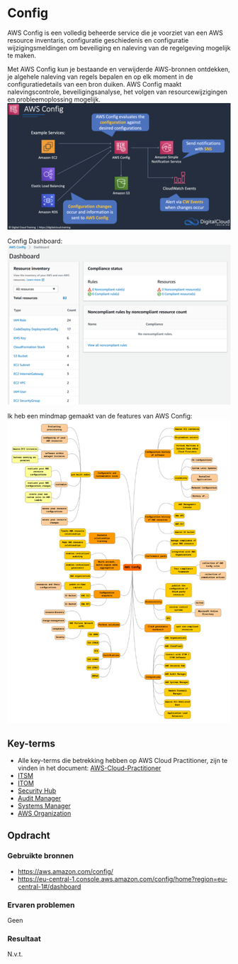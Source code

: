 # Config
AWS Config is een volledig beheerde service die je voorziet van een AWS resource inventaris, configuratie geschiedenis en configuratie wijzigingsmeldingen om beveiliging en naleving van de regelgeving mogelijk te maken.

Met AWS Config kun je bestaande en verwijderde AWS-bronnen ontdekken, je algehele naleving van regels bepalen en op elk moment in de configuratiedetails van een bron duiken. AWS Config maakt nalevingscontrole, beveiligingsanalyse, het volgen van resourcewijzigingen en probleemoplossing mogelijk.  
![confog](../00_includes/AWS-29b.png)

Config Dashboard:  
![config](../00_includes/AWS-29a.png)

Ik heb een mindmap gemaakt van de features van AWS Config:  
![config](../00_includes/mindmap-aws-config.png)
## Key-terms
- Alle key-terms die betrekking hebben op AWS Cloud Practitioner, zijn te vinden in het document: [AWS-Cloud-Practitioner](../beschrijvingen/aws-cloud-practitioner.md)  
- [ITSM](../beschrijvingen/aws-cloud-practitioner.md#ITSM)
- [ITOM](../beschrijvingen/aws-cloud-practitioner.md#ITOM)
- [Security Hub](../beschrijvingen/aws-cloud-practitioner.md#SecurityHub)
- [Audit Manager](../beschrijvingen/aws-cloud-practitioner.md#AuditManager)
- [Systems Manager](../beschrijvingen/aws-cloud-practitioner.md#SystemsManager)
- [AWS Organization](../beschrijvingen/aws-cloud-practitioner.md#Organization)

## Opdracht
### Gebruikte bronnen
- https://aws.amazon.com/config/
- https://eu-central-1.console.aws.amazon.com/config/home?region=eu-central-1#/dashboard

### Ervaren problemen
Geen

### Resultaat
N.v.t.